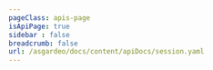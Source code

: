 ```yaml
---
pageClass: apis-page
isApiPage: true
sidebar : false
breadcrumb: false
url: /asgardeo/docs/content/apiDocs/session.yaml
---
```


<APIStoplight/>
